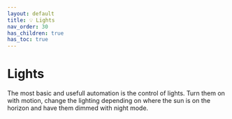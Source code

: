 ```yaml
---
layout: default
title: 💡 Lights
nav_order: 30
has_children: true
has_toc: true
---
```


# Lights

The most basic and usefull automation is the control of lights. Turn them on with motion, change the lighting depending on where the sun is on the horizon and have them dimmed with night mode.
